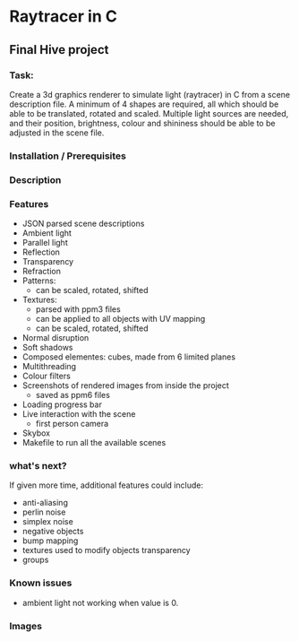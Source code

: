 # Raytracer in C
## Final Hive project

### Task:
Create a 3d graphics renderer to simulate light (raytracer) in C from a scene description file. 
A minimum of 4 shapes are required, all which should be able to be translated, rotated and scaled.
Multiple light sources are needed, and their position, brightness, colour and shininess should be able to be adjusted in the scene file. 

### Installation / Prerequisites


### Description

### Features
- JSON parsed scene descriptions
- Ambient light
- Parallel light
- Reflection
- Transparency
- Refraction
- Patterns:
	- can be scaled, rotated, shifted
- Textures:
	- parsed with ppm3 files
	- can be applied to all objects with UV mapping
	- can be scaled, rotated, shifted	
- Normal disruption
- Soft shadows
- Composed elementes: cubes, made from 6 limited planes
- Multithreading
- Colour filters
- Screenshots of rendered images from inside the project
	- saved as ppm6 files
- Loading progress bar
- Live interaction with the scene
	- first person camera
- Skybox
- Makefile to run all the available scenes

### what's next?
If given more time, additional features could include:
- anti-aliasing
- perlin noise
- simplex noise
- negative objects
- bump mapping
- textures used to modify objects transparency
- groups

### Known issues
- ambient light not working when value is 0. 


### Images

